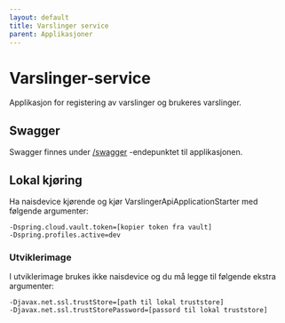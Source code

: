 ```yaml
---
layout: default
title: Varslinger service
parent: Applikasjoner
---
```


# Varslinger-service
Applikasjon for registering av varslinger og brukeres varslinger. 

## Swagger
Swagger finnes under [/swagger](https://testnav-varslinger-service.dev.adeo.no/swagger) -endepunktet til applikasjonen.

## Lokal kjøring
Ha naisdevice kjørende og kjør VarslingerApiApplicationStarter med følgende argumenter:
```
-Dspring.cloud.vault.token=[kopier token fra vault]
-Dspring.profiles.active=dev
```

### Utviklerimage
I utviklerimage brukes ikke naisdevice og du må legge til følgende ekstra argumenter:
```
-Djavax.net.ssl.trustStore=[path til lokal truststore]
-Djavax.net.ssl.trustStorePassword=[passord til lokal truststore]
```
